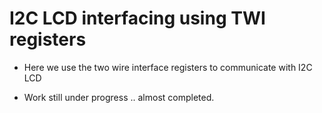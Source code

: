 # I2C LCD interfacing using TWI registers

- Here we use the two wire interface registers to communicate with I2C LCD

- Work still under progress .. almost completed.